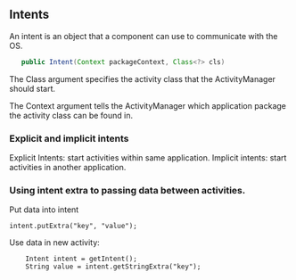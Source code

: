 ## Intents
An intent is an object that a component can use to communicate with the OS.
```java
   public Intent(Context packageContext, Class<?> cls)
  ```
The Class argument specifies the activity class that the ActivityManager should start. 

The Context argument tells the ActivityManager which application package the activity class can be found in.

### Explicit and implicit intents

Explicit Intents: start activities within same application.
Implicit intents: start activities in another application.

### Using intent extra to passing data between activities.
Put data into intent
```
intent.putExtra("key", "value");
```


Use data in new activity:
```    
    Intent intent = getIntent();
    String value = intent.getStringExtra("key");
```
